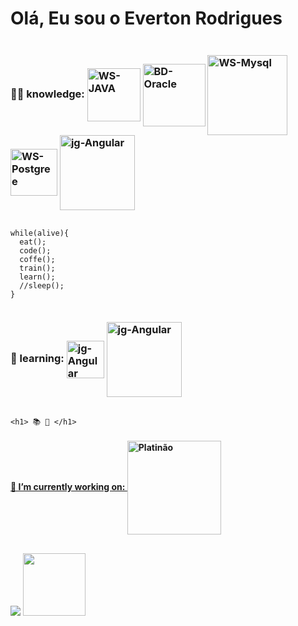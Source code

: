 # Olá, Eu sou o Everton Rodrigues
  <div style="display:flex">
  <h3>👨‍💻 knowledge:
    
  <img alt="WS-JAVA" align="center" width="85" src="https://cdn.jsdelivr.net/gh/devicons/devicon/icons/java/java-original.svg">
   <img alt="BD-Oracle" align="center" width="100" src="https://cdn.jsdelivr.net/gh/devicons/devicon/icons/oracle/oracle-original.svg">
     <img alt="WS-Mysql" align="center" width="128" src="https://cdn.jsdelivr.net/gh/devicons/devicon/icons/mysql/mysql-original-wordmark.svg">
     <img alt="WS-Postgree" align="center" width="75" src="https://cdn.jsdelivr.net/gh/devicons/devicon/icons/postgresql/postgresql-plain-wordmark.svg">
      <img alt="jg-Angular" align="center" height="120" width="120" src="https://cdn.jsdelivr.net/gh/devicons/devicon/icons/javascript/javascript-original.svg">
   
    
  </h3>
  </div>
  
    while(alive){
      eat();
      code();
      coffe();
      train();
      learn();
      //sleep();
    }
    
  <div style="display:flex">  
  <h3>📖 learning:
  <img alt="jg-Angular" align="center" height="60" width="60" src="https://cdn.jsdelivr.net/gh/devicons/devicon/icons/javascript/javascript-original.svg">
    <img alt="jg-Angular" align="center" height="120" width="120" src="https://cdn.jsdelivr.net/gh/devicons/devicon/icons/angularjs/angularjs-plain-wordmark.svg">
  
   
  <h3>
   </div>
    
    <h1> 📚 💼 </h1>
 
   
  <div>
  <a href="https://github.com/Everdrone2">
   
  </div>    
   
    
  <div>
  <h4>🏢 I’m currently working on:
  <img alt="Platinão" align="center" width="150" src="https://www.google.com/url?sa=i&url=https%3A%2F%2Ftrabalheconosco.platinao.com.br%2F%3Fvaga%3Dfrentista&psig=AOvVaw2bIG9zonuAPqXinJBTnbj_&ust=1641994277164000&source=images&cd=vfe&ved=0CAsQjRxqFwoTCIjqsK_nqfUCFQAAAAAdAAAAABAD">
  </h4>
  </div>
   
   ##
    
<div> 
  
  
  <a href = "evrton.rodrigues@ufms.br"><img src="https://img.shields.io/badge/Gmail-D14836?style=for-the-badge&logo=gmail&logoColor=white" target="_blank"></a>
  <a href="https://www.linkedin.com/in/everton-rodrigues-de-almeida-3b486a21a/"><img src="https://img.shields.io/badge/-LinkedIn-%230077B5?style=for-the-            badge&logo=linkedin&logoColor=white" width="100" target="_blank"></a>  
</div>
